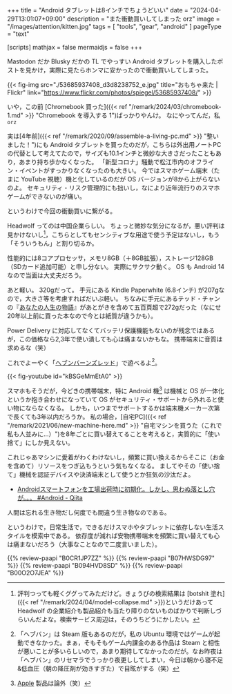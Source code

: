 +++
title = "Android タブレットは8インチでちょうどいい"
date =  "2024-04-29T13:01:07+09:00"
description = "また衝動買いしてしまった orz"
image = "/images/attention/kitten.jpg"
tags = [ "tools", "gear", "android"  ]
pageType = "text"

[scripts]
  mathjax = false
  mermaidjs = false
+++

Mastodon だか Blusky だかの TL でやっすい Android タブレットを購入したポストを見かけ，実際に見たらホンマに安かったので衝動買いしてしまった。

{{< fig-img src="./53685937408_d3d8238752_e.jpg" title="おもちゃ来た | Flickr" link="https://www.flickr.com/photos/spiegel/53685937408/" >}}

いや，この前 [Chromebook 買った]({{< ref "/remark/2024/03/chromebook-1.md" >}} "Chromebook を導入する 1")ばっかりやんけ。
なにやってんだ，私 `orz`

実は[4年前]({{< ref "/remark/2020/09/assemble-a-living-pc.md" >}} "整いました！")にも Android タブレットを買ったのだが，こちらは外出用ノートPCの代替として考えてたので，サイズも10.1インチと微妙な大きさだったこともあり，あまり持ち歩かなくなった。
「新型コロナ」騒動で松江市内のオフライン・イベントがすっかりなくなったのも大きい。
今ではスマホゲーム端末（たまに YouTube 視聴）機と化しているのだが OS バージョンが8から上がらないのよ。
セキュリティ・リスク管理的にも拙いし，なにより近年流行りのスマホゲームができないのが痛い。

というわけで今回の衝動買いに繋がる。

Headwolf ってのは中国企業らしい。
ちょっと微妙な気分になるが，悪い評判は見かけないし[^bs1]，こちらとしてもセンシティブな用途で使う予定はないし，もう「そういうもん」と割り切るか。

[^bs1]: 評判つっても軽くググってみただけど。きょうびの検索結果は [botshit 塗れ]({{< ref "/remark/2024/04/model-collapse.md" >}})というだけあって Headwolf の企業紹介も製品紹介も当たり障りのないものばかりで判断しづらいんだよな。検索サービス周辺は，そのうちどうにかしたい。

性能的には8コアプロセッサ，メモリ8GB（＋8GB拡張），ストレージ128GB（SDカード追加可能）と申し分ない。
実際にサクサク動く。
OS も Android 14 なので当面は大丈夫だろう。

あと軽い。
320gだって。
手元にある Kindle Paperwhite (6.8インチ) が207gなので，大きさ等を考慮すればだいぶ軽い。
ちなみに手元にあるテッド・チャンの『[あなたの人生の物語](https://www.amazon.co.jp/dp/4150114587?tag=baldandersinf-22&linkCode=ogi&th=1&psc=1)』があとがきを含めて五百頁超で272gだった（なにせ20年以上前に買った本なので今とは紙質が違うかも）。

Power Delivery に対応してなくてバッテリ保護機能もないのが残念ではあるが，この価格なら2,3年で使い潰しても心は痛まないかもな。
携帯端末に音質は求めるな（笑）

これでよーやく「[ヘブンバーンズレッド](https://heaven-burns-red.com/ "ヘブンバーンズレッド 公式サイト")」で遊べるよ[^hbr1]。

[^hbr1]: 「ヘブバン」は Steam 版もあるのだが，私の Ubuntu 環境ではゲームが起動できなかった。まぁ，そもそもゲーム内課金のある作品は Steam と相性が悪いことが多いらしいので，あまり期待してなかったのだが。なお昨夜は「ヘブバン」のリセマラでうっかり夜更ししてしまい，今日は朝から寝不足&低血圧（朝の降圧剤が効きすぎた）で目眩がする（笑）

{{< fig-youtube id="kBSGeMmEtA0" >}}

スマホもそうだが，今どきの携帯端末，特に Android 機[^apl1] は機械と OS が一体化というか抱き合わせになっていて OS がセキュリティ・サポートから外れると使い物にならなくなる。
しかも，いつまでサポートするかは端末機メーカー次第で長くても3年以内だろうか。
私の場合，[自宅PC]({{< ref "/remark/2021/06/new-machine-here.md" >}} "自宅マシンを買うた（これで私も人並みに...）")を8年ごとに買い替えてることを考えると，実質的に「使い捨て」にしか見えない。

[^apl1]: [Apple](https://p2ptk.org/monopoly/4520 "Macカルト――“Appleの罪を美徳とせよ” | p2ptk[.]org") 製品は論外（笑）

これじゃあマシンに愛着がわくわけないし，頻繁に買い換えるからそこに（お金を含めて）リソースをつぎ込もうという気もなくなる。
ましてやその「使い捨て」機械を認証デバイスや決済端末として使うとか狂気の沙汰だよ。

- [Androidスマートフォンを工場出荷時に初期化。しかし、思わぬ落とし穴が。。。 #Android - Qiita](https://qiita.com/y-vectorfield/items/04a34d7b6af8f72ad461)

人間は忘れる生き物だし何度でも間違う生き物なのである。

というわけで，日常生活で，できるだけスマホやタブレットに依存しない生活スタイルを模索中である。
依存度が減れば安物携帯端末を頻繁に買い替えても心は痛まないだろう（大事なことなので二度言いました）。

{{% review-paapi "B0CR1JP7ZZ" %}} <!-- Android タブレット Headwolf FPad5 -->
{{% review-paapi "B07HWSDG97" %}} <!-- デスクトップスタンド スマホ タブレット -->
{{% review-paapi "B094HVD8SD" %}} <!-- 折りたたみキーボード iClever IC-BK26 -->
{{% review-paapi "B00O2O7JEA" %}} <!-- あなたの人生の物語 -->
